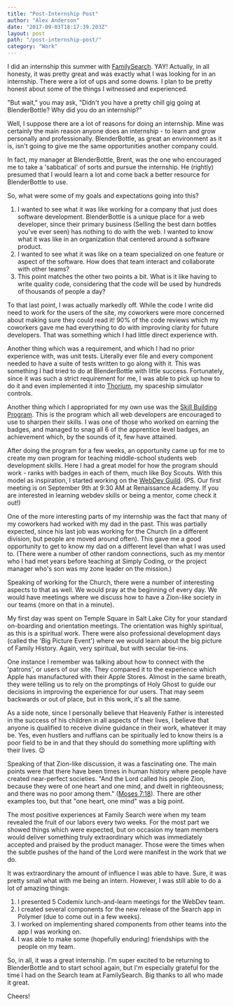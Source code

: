 ```yaml
---
title: "Post-Internship Post"
author: "Alex Anderson"
date: "2017-09-03T18:17:39.203Z"
layout: post
path: "/post-internship-post/"
category: "Work"
---
```


I did an internship this summer with [FamilySearch](https://www.familysearch.org). YAY! Actually, in all honesty, it was pretty great and was exactly what I was looking for in an internship. There were a lot of ups and some downs. I plan to be pretty honest about some of the things I witnessed and experienced.

"But wait," you may ask, "Didn't you have a pretty chill gig going at BlenderBottle? Why did you do an internship?"

Well, I suppose there are a lot of reasons for doing an internship. Mine was certainly the main reason anyone does an internship - to learn and grow personally and professionally. BlenderBottle, as great an environment as it is, isn't going to give me the same opportunities another company could.

In fact, my manager at BlenderBottle, Brent, was the one who encouraged me to take a 'sabbatical' of sorts and pursue the internship. He (rightly) presumed that I would learn a lot and come back a better resource for BlenderBottle to use.

So, what were some of my goals and expectations going into this?

1. I wanted to see what it was like working for a company that just does software development. BlenderBottle is a unique place for a web developer, since their primary business (Selling the best darn bottles you've ever seen) has nothing to do with the web. I wanted to know what it was like in an organization that centered around a software product.
1. I wanted to see what it was like on a team specialized on one feature or aspect of the software. How does that team interact and collaborate with other teams?
1. This point matches the other two points a bit. What is it like having to write quality code, considering that the code will be used by hundreds of thousands of people a day?

To that last point, I was actually markedly off. While the code I write did need to work for the users of the site, my coworkers were more concerned about making sure they could read it! 90% of the code reviews which my coworkers gave me had everything to do with improving clarity for future developers. That was something which I had little direct experience with.

Another thing which was a requirement, and which I had no prior experience with, was unit tests. Literally ever file and every component needed to have a suite of tests written to go along with it. This was something I had tried to do at BlenderBottle with little success. Fortunately, since it was such a strict requirement for me, I was able to pick up how to do it and even implemented it into [Thorium](https://thoriumsim.com), my spaceship simulator controls.

Another thing which I appropriated for my own use was the [Skill Building Program](https://github.com/fs-webdev/skill-building-program). This is the program which all web developers are encouraged to use to sharpen their skills. I was one of those who worked on earning the badges, and managed to snag all 6 of the apprentice level badges, an achievement which, by the sounds of it, few have attained.

After doing the program for a few weeks, an opportunity came up for me to create my own program for teaching middle-school students web development skills. Here I had a great model for how the program should work - ranks with badges in each of them, much like Boy Scouts. With this model as inspiration, I started working on the [WebDev Guild](https://webdev-guild.github.io). (PS. Our first meeting is on September 9th at 9:30 AM at Renaissance Academy. If you are interested in learning webdev skills or being a mentor, come check it out!)

One of the more interesting parts of my internship was the fact that many of my coworkers had worked with my dad in the past. This was partially expected, since his last job was working for the Church (in a different division, but people are moved around often). This gave me a good opportunity to get to know my dad on a different level than what I was used to. (There were a number of other random connections, such as my mentor who I had met years before teaching at Simply Coding, or the project manager who's son was my zone leader on the mission.)

Speaking of working for the Church, there were a number of interesting aspects to that as well. We would pray at the beginning of every day. We would have meetings where we discuss how to have a Zion-like society in our teams (more on that in a minute).

My first day was spent on Temple Square in Salt Lake City for your standard on-boarding and orientation meetings. The orientation was highly spiritual, as this is a spiritual work. There were also professional development days (called the 'Big Picture Event') where we would learn about the big picture of Family History. Again, very spiritual, but with secular tie-ins.

One instance I remember was talking about how to connect with the 'patrons', or users of our site. They compared it to the experience which Apple has manufactured with their Apple Stores. Almost in the same breath, they were telling us to rely on the promptings of Holy Ghost to guide our decisions in improving the experience for our users. That may seem backwards or out of place, but in this work, it's all the same.

As a side note, since I personally believe that Heavenly Father is interested in the success of his children in all aspects of their lives, I believe that anyone is qualified to receive divine guidance in their work, whatever it may be. Yes, even hustlers and ruffians can be spiritually led to know theirs is a poor field to be in and that they should do something more uplifting with their lives. 😉

Speaking of that Zion-like discussion, it was a fascinating one. The main points were that there have been times in human history where people have created near-perfect societies. "And the Lord called his people Zion, because they were of one heart and one mind, and dwelt in righteousness; and there was no poor among them." ([Moses 7:18](https://www.lds.org/scriptures/pgp/moses/7.48?lang=eng)). There are other examples too, but that "one heart, one mind" was a big point.

The most positive experiences at Family Search were when my team revealed the fruit of our labors every two weeks. For the most part we showed things which were expected, but on occasion my team members would deliver something truly extraordinary which was immediately accepted and praised by the product manager. Those were the times when the subtle pushes of the hand of the Lord were manifest in the work that we do.

It was extraordinary the amount of influence I was able to have. Sure, it was pretty small what with me being an intern. However, I was still able to do a lot of amazing things:

1. I presented 5 Codemix lunch-and-learn meetings for the WebDev team.
1. I created several components for the new release of the Search app in Polymer (due to come out in a few weeks).
1. I worked on implementing shared components from other teams into the app I was working on.
1. I was able to make some (hopefully enduring) friendships with the people on my team.

So, in all, it was a great internship. I'm super excited to be returning to BlenderBottle and to start school again, but I'm especially grateful for the time I had on the Search team at FamilySearch. Big thanks to all who made it great.

Cheers!
